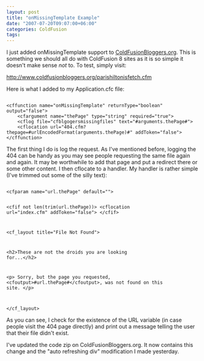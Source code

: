 ```yaml
---
layout: post
title: "onMissingTemplate Example"
date: "2007-07-20T09:07:00+06:00"
categories: ColdFusion 
tags: 
---
```


I just added onMissingTemplate support to <a href="http://www.coldfusionbloggers.org">ColdFusionBloggers.org</a>. This is something we should all do with ColdFusion 8 sites as it is so simple it doesn't make sense <i>not</i> to. To test, simply visit:

<a href="http://www.coldfusionbloggers.org/parishiltonisfetch.cfm">http://www.coldfusionbloggers.org/parishiltonisfetch.cfm</a>

Here is what I added to my Application.cfc file:

<code>
&lt;cffunction name="onMissingTemplate" returnType="boolean" output="false"&gt;
	&lt;cfargument name="thePage" type="string" required="true"&gt;
	&lt;cflog file="cfblgogersmissingfiles" text="#arguments.thePage#"&gt;
	&lt;cflocation url="404.cfm?thepage=#urlEncodedFormat(arguments.thePage)#" addToken="false"&gt;
&lt;/cffunction&gt;
</code>

The first thing I do is log the request. As I've mentioned before, logging the 404 can be handy as you may see people requesting the same file again and again. It may be worthwhile to add that page and put a redirect there or some other content. I then cflocate to a handler. My handler is rather simple (I've trimmed out some of the silly text):

<code>
&lt;cfparam name="url.thePage" default=""&gt;

&lt;cfif not len(trim(url.thePage))&gt;
	&lt;cflocation url="index.cfm" addToken="false"&gt;
&lt;/cfif&gt;

&lt;cf_layout title="File Not Found"&gt;

&lt;h2&gt;These are not the droids you are looking for...&lt;/h2&gt;

&lt;p&gt;
Sorry, but the page you requested, &lt;cfoutput&gt;#url.thePage#&lt;/cfoutput&gt;, was not
found on this site. 
&lt;/p&gt;

&lt;/cf_layout&gt;
</code>

As you can see, I check for the existence of the URL variable (in case people visit the 404 page directly) and print out a message telling the user that their file didn't exist.

I've updated the code zip on ColdFusionBloggers.org. It now contains this change and the "auto refreshing div" modification I made yesterday.